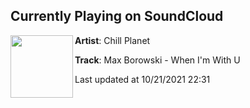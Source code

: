 ## Currently Playing on SoundCloud

[<img align="left" width="100" src="https://i1.sndcdn.com/artworks-SQOCjsOChASJ82uQ-BApRwA-t500x500.jpg">](https://soundcloud.com/chillplanetmusic/max-borowski-when-im-with-u-1)

**Artist**: Chill Planet 

**Track**: Max Borowski - When I'm With U

Last updated at 10/21/2021 22:31
